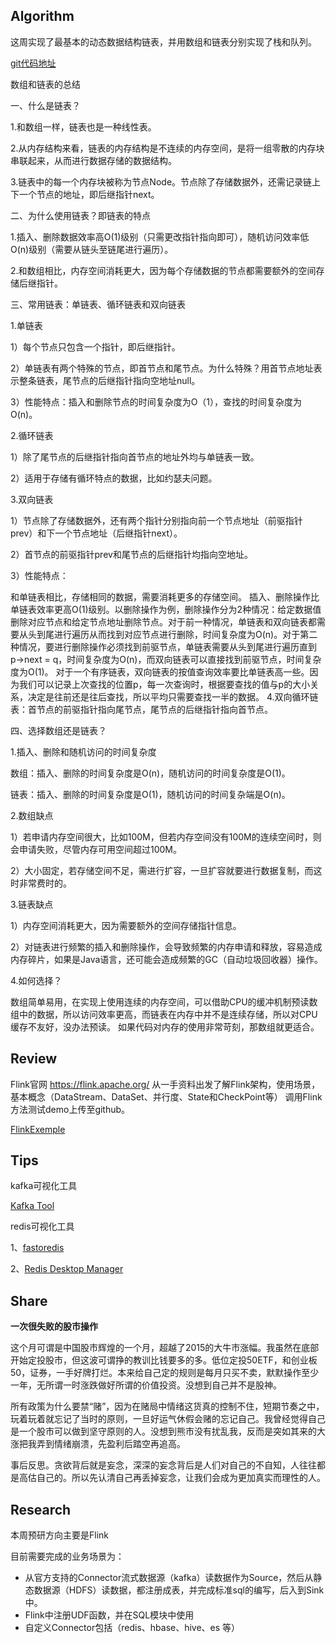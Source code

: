 ## Algorithm
这周实现了最基本的动态数据结构链表，并用数组和链表分别实现了栈和队列。

[git代码地址](https://github.com/Domn93/ARTS/tree/master/src/main/java/algorithm/play/structures)

数组和链表的总结

一、什么是链表？

1.和数组一样，链表也是一种线性表。

2.从内存结构来看，链表的内存结构是不连续的内存空间，是将一组零散的内存块串联起来，从而进行数据存储的数据结构。

3.链表中的每一个内存块被称为节点Node。节点除了存储数据外，还需记录链上下一个节点的地址，即后继指针next。

二、为什么使用链表？即链表的特点

1.插入、删除数据效率高O(1)级别（只需更改指针指向即可），随机访问效率低O(n)级别（需要从链头至链尾进行遍历）。

2.和数组相比，内存空间消耗更大，因为每个存储数据的节点都需要额外的空间存储后继指针。

三、常用链表：单链表、循环链表和双向链表

1.单链表

1）每个节点只包含一个指针，即后继指针。

2）单链表有两个特殊的节点，即首节点和尾节点。为什么特殊？用首节点地址表示整条链表，尾节点的后继指针指向空地址null。

3）性能特点：插入和删除节点的时间复杂度为O（1），查找的时间复杂度为O(n)。

2.循环链表

1）除了尾节点的后继指针指向首节点的地址外均与单链表一致。

2）适用于存储有循环特点的数据，比如约瑟夫问题。

3.双向链表

1）节点除了存储数据外，还有两个指针分别指向前一个节点地址（前驱指针prev）和下一个节点地址（后继指针next）。

2）首节点的前驱指针prev和尾节点的后继指针均指向空地址。

3）性能特点：

和单链表相比，存储相同的数据，需要消耗更多的存储空间。
插入、删除操作比单链表效率更高O(1)级别。以删除操作为例，删除操作分为2种情况：给定数据值删除对应节点和给定节点地址删除节点。对于前一种情况，单链表和双向链表都需要从头到尾进行遍历从而找到对应节点进行删除，时间复杂度为O(n)。对于第二种情况，要进行删除操作必须找到前驱节点，单链表需要从头到尾进行遍历直到p->next = q，时间复杂度为O(n)，而双向链表可以直接找到前驱节点，时间复杂度为O(1)。
对于一个有序链表，双向链表的按值查询效率要比单链表高一些。因为我们可以记录上次查找的位置p，每一次查询时，根据要查找的值与p的大小关系，决定是往前还是往后查找，所以平均只需要查找一半的数据。
4.双向循环链表：首节点的前驱指针指向尾节点，尾节点的后继指针指向首节点。

四、选择数组还是链表？

1.插入、删除和随机访问的时间复杂度

数组：插入、删除的时间复杂度是O(n)，随机访问的时间复杂度是O(1)。

链表：插入、删除的时间复杂度是O(1)，随机访问的时间复杂端是O(n)。

2.数组缺点

1）若申请内存空间很大，比如100M，但若内存空间没有100M的连续空间时，则会申请失败，尽管内存可用空间超过100M。

2）大小固定，若存储空间不足，需进行扩容，一旦扩容就要进行数据复制，而这时非常费时的。

3.链表缺点

1）内存空间消耗更大，因为需要额外的空间存储指针信息。

2）对链表进行频繁的插入和删除操作，会导致频繁的内存申请和释放，容易造成内存碎片，如果是Java语言，还可能会造成频繁的GC（自动垃圾回收器）操作。

4.如何选择？

数组简单易用，在实现上使用连续的内存空间，可以借助CPU的缓冲机制预读数组中的数据，所以访问效率更高，而链表在内存中并不是连续存储，所以对CPU缓存不友好，没办法预读。
如果代码对内存的使用非常苛刻，那数组就更适合。

## Review
Flink官网 https://flink.apache.org/
从一手资料出发了解Flink架构，使用场景，基本概念（DataStream、DataSet、并行度、State和CheckPoint等）
调用Flink方法测试demo上传至github。

[FlinkExemple](https://github.com/Domn93/Flink-Example)

## Tips
kafka可视化工具

[Kafka Tool](http://www.kafkatool.com/)

redis可视化工具

1、[fastoredis](https://fastoredis.com/anonim_users_downloads) 

2、[Redis Desktop Manager](https://redisdesktop.com/)
## Share

**一次很失败的股市操作**

这个月可谓是中国股市辉煌的一个月，超越了2015的大牛市涨幅。我虽然在底部开始定投股市，但这波可谓挣的教训比钱要多的多。低位定投50ETF，和创业板50，证券，一手好牌打烂。本来给自己定的规则是每月只买不卖，默默操作至少一年，无所谓一时涨跌做好所谓的价值投资。没想到自己并不是股神。

所有政策为什么要禁“赌”，因为在赌局中情绪这货真的控制不住，短期节奏之中，玩着玩着就忘记了当时的原则，一旦好运气休假会赌的忘记自己。我曾经觉得自己是一个股市可以做到坚守原则的人。没想到熊市没有扰乱我，反而是突如其来的大涨把我弄到情绪崩溃，先盈利后踏空再追高。

事后反思。贪欲背后就是妄念，深深的妄念背后是人们对自己的不自知，人往往都是高估自己的。所以先认清自己再丢掉妄念，让我们会成为更加真实而理性的人。

## Research 

本周预研方向主要是Flink

目前需要完成的业务场景为：
- 从官方支持的Connector流式数据源（kafka）读数据作为Source，然后从静态数据源（HDFS）读数据，都注册成表，并完成标准sql的编写，后入到Sink中。
- Flink中注册UDF函数，并在SQL模块中使用
- 自定义Connector包括（redis、hbase、hive、es 等）
